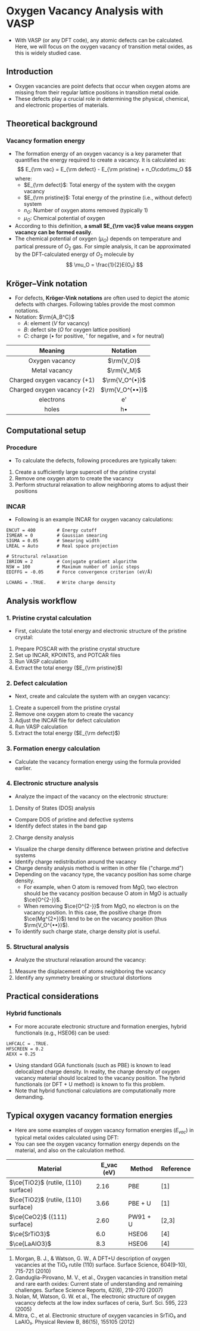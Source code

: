 # Oxygen Vacancy Analysis with VASP
* With VASP (or any DFT code), any atomic defects can be calculated. Here, we will focus on the oxygen vacancy of transition metal oxides, as this is widely studied case.

## Introduction
* Oxygen vacancies are point defects that occur when oxygen atoms are missing from their regular lattice positions in transition metal oxide.
* These defects play a crucial role in determining the physical, chemical, and electronic properties of materials.

## Theoretical background
### Vacancy formation energy
* The formation energy of an oxygen vacancy is a key parameter that quantifies the energy required to create a vacancy. It is calculated as:
$$
E_{\rm vac} = E_{\rm defect} - E_{\rm pristine} + n_O\cdot\mu_O
$$
where:
  - $E_{\rm defect}$: Total energy of the system with the oxygen vacancy
  - $E_{\rm pristine}$: Total energy of the prinstine (i.e., without defect) system
  - $n_O$: Number of oxygen atoms removed (typically 1)
  - $\mu_O$: Chemical potential of oxygen
* According to this definition, **a small $E_{\rm vac}$ value means oxygen vacancy can be formed easily**.
* The chemical potential of oxygen ($\mu_O$) depends on temperature and partical pressure of $O_2$ gas. For simple analysis, it can be approximated by the DFT-calculated energy of $O_2$ molecule by
$$
\mu_O = \frac{1}{2}E(O₂)
$$

## Kr&ouml;ger–Vink notation
* For defects, **Kr&ouml;ger-Vink notations** are often used to depict the atomic defects with charges. Following tables provide the most common notations.
* Notation: $\rm{A_B^C}$
  - $A$: element ($V$ for vacancy)
  - $B$: defect site ($O$ for oxygen lattice position)
  - $C$: charge ($•$ for positive, ' for negative, and $\times$ for neutral)

|           Meaning           |    Notation     |
| :-------------------------: | :-------------: |
|       Oxygen vacancy        |   $\rm{V_O}$    |
|        Metal vacancy        |   $\rm{V_M}$    |
| Charged oxygen vacancy (+1) | $\rm{V_O^{•}}$  |
| Charged oxygen vacancy (+2) | $\rm{V_O^{••}}$ |
|          electrons          |       e'        |
|            holes            |       h•        |

## Computational setup
### Procedure
* To calculate the defects, following procedures are typically taken:
1. Create a sufficiently large supercell of the pristine crystal
2. Remove one oxygen atom to create the vacancy
3. Perform structural relaxation to allow neighboring atoms to adjust their positions

### INCAR
* Following is an example INCAR for oxygen vacancy calculations:
```
ENCUT = 400        # Energy cutoff
ISMEAR = 0         # Gaussian smearing
SIGMA = 0.05       # Smearing width
LREAL = Auto       # Real space projection

# Structural relaxation
IBRION = 2         # Conjugate gradient algorithm
NSW = 100          # Maximum number of ionic steps
EDIFFG = -0.05     # Force convergence criterion (eV/Å)

LCHARG = .TRUE.    # Write charge density
```

## Analysis workflow
### 1. Pristine crystal calculation
* First, calculate the total energy and electronic structure of the pristine crystal:
1. Prepare POSCAR with the pristine crystal structure
2. Set up INCAR, KPOINTS, and POTCAR files
3. Run VASP calculation
4. Extract the total energy ($E_{\rm pristine}$)

### 2. Defect calculation
* Next, create and calculate the system with an oxygen vacancy:
1. Create a supercell from the pristine crystal
2. Remove one oxygen atom to create the vacancy
3. Adjust the INCAR file for defect calculation
4. Run VASP calculation
5. Extract the total energy ($E_{\rm defect}$)

### 3. Formation energy calculation
* Calculate the vacancy formation energy using the formula provided earlier.

### 4. Electronic structure analysis
* Analyze the impact of the vacancy on the electronic structure:
1. Density of States (DOS) analysis
  - Compare DOS of pristine and defective systems
  - Identify defect states in the band gap
2. Charge density analysis
  - Visualize the charge density difference between pristine and defective systems
  - Identify charge redistribution around the vacancy
  - Charge density analysis method is written in other file ("charge.md")
  - Depending on the vacancy type, the vacancy position has some charge density.
    + For example, when O atom is removed from MgO, two electron should be the vacancy position because O atom in MgO is actually $\ce{O^{2-}}$.
    + When removing $\ce{O^{2-}}$ from MgO, no electron is on the vacancy position. In this case, the positive charge (from $\ce{Mg^{2+}}$) tend to be on the vacancy position (thus $\rm{V_O^{••}}$).
  - To identify such charge state, charge density plot is useful.

### 5. Structural analysis
* Analyze the structural relaxation around the vacancy:
1. Measure the displacement of atoms neighboring the vacancy
2. Identify any symmetry breaking or structural distortions

## Practical considerations
### Hybrid functionals
* For more accurate electronic structure and formation energies, hybrid functionals (e.g., HSE06) can be used:
```
LHFCALC = .TRUE.
HFSCREEN = 0.2
AEXX = 0.25
```
* Using standard GGA functionals (such as PBE) is known to lead delocalized charge density. In reality, the charge density of oxygen vacancy material should localzed to the vacancy position. The hybrid functionals (or DFT + U method) is known to fix this problem.
* Note that hybrid functional calculations are computationally more demanding.

## Typical oxygen vacancy formation energies
* Here are some examples of oxygen vacancy formation energies ($E_{vac}$) in typical metal oxides calculated using DFT:
* You can see the oxygen vacancy formation energy depends on the material, and also on the calculation method.

| Material                            | E_vac (eV) | Method   | Reference |
| ----------------------------------- | ---------- | -------- | --------- |
| $\ce{TiO2}$ (rutile, (110) surface) | 2.16       | PBE      | [1]       |
| $\ce{TiO2}$ (rutile, (110) surface) | 3.66       | PBE + U  | [1]       |
| $\ce{CeO2}$ ((111) surface)         | 2.60       | PW91 + U | [2,3]     |
| $\ce{SrTiO3}$                       | 6.0        | HSE06    | [4]       |
| $\ce{LaAlO3}$                       | 8.3        | HSE06    | [4]       |

1. Morgan, B. J., & Watson, G. W., A DFT+U description of oxygen vacancies at the TiO₂ rutile (110) surface. Surface Science, 604(9-10), 715-721 (2010)
2. Ganduglia-Pirovano, M. V., et al., Oxygen vacancies in transition metal and rare earth oxides: Current state of understanding and remaining challenges. Surface Science Reports, 62(6), 219-270 (2007)
3. Nolan, M, Watson, G. W. et al., The electronic structure of oxygen vacancy defects at the low index surfaces of ceria, Surf. Sci. 595, 223 (2005)
3. Mitra, C., et al. Electronic structure of oxygen vacancies in SrTiO₃ and LaAlO₃. Physical Review B, 86(15), 155105 (2012)

